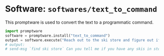 # Software: `softwares/text_to_command`

This promptware is used to convert the text to a programmatic command.

```python
import promptware
software = promptware.install("text_to_command")
output = software.execute("Reach out to the ski store and figure out if I can get my skis fixed before I leave on Thursday\n")
# output:
# send-msg `find ski store` Can you tell me if you have any skis in stock that I can use before I leave on Thursday?
```